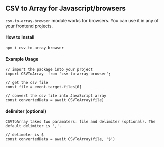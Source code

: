 ## CSV to Array for Javascript/browsers

`csv-to-array-browser` module works for browsers. You can use it in any of your frontend projects.

#### How to Install

```
npm i csv-to-array-browser
```

#### Example Usage

```
// import the package into your project
import CSVToArray  from 'csv-to-array-browser';

// get the csv file
const file = event.target.files[0]

// convert the csv file into JavaScript array
const convertedData = await CSVToArray(file)
```

#### delimiter (optional)

```
CSVToArray takes two paramaters: file and delimiter (optional). The default delimiter is ','.

// delimeter is $
const convertedData = await CSVToArray(file, '$')
```
